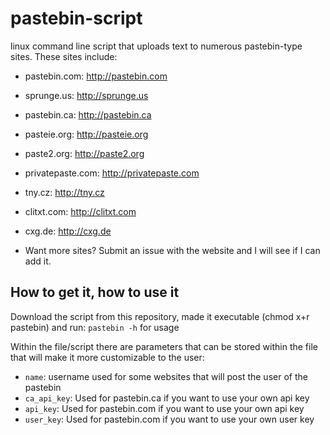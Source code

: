 # pastebin-script
linux command line script that uploads text to numerous pastebin-type sites. These sites include:

* pastebin.com: http://pastebin.com
* sprunge.us: http://sprunge.us
* pastebin.ca: http://pastebin.ca
* pasteie.org: http://pasteie.org
* paste2.org: http://paste2.org
* privatepaste.com: http://privatepaste.com
* tny.cz: http://tny.cz
* clitxt.com: http://clitxt.com
* cxg.de: http://cxg.de


* Want more sites? Submit an issue with the website and I will see if I can add it.

## How to get it, how to use it
Download the script from this repository, made it executable (chmod x+r pastebin) and run:
`pastebin -h` for usage

Within the file/script there are parameters that can be stored within the file that will make it more customizable to the user:

* `name`: username used for some websites that will post the user of the pastebin
* `ca_api_key`: Used for pastebin.ca if you want to use your own api key
* `api_key`: Used for pastebin.com if you want to use your own api key
* `user_key`: Used for pastebin.com if you want to use your own user key




